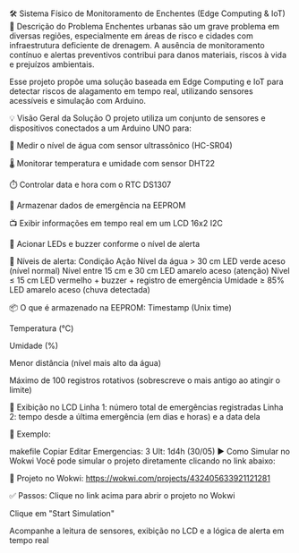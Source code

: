 🛠️ Sistema Físico de Monitoramento de Enchentes (Edge Computing & IoT)
📌 Descrição do Problema
Enchentes urbanas são um grave problema em diversas regiões, especialmente em áreas de risco e cidades com infraestrutura deficiente de drenagem. A ausência de monitoramento contínuo e alertas preventivos contribui para danos materiais, riscos à vida e prejuízos ambientais.

Esse projeto propõe uma solução baseada em Edge Computing e IoT para detectar riscos de alagamento em tempo real, utilizando sensores acessíveis e simulação com Arduino.

💡 Visão Geral da Solução
O projeto utiliza um conjunto de sensores e dispositivos conectados a um Arduino UNO para:

📏 Medir o nível de água com sensor ultrassônico (HC-SR04)

🌡️ Monitorar temperatura e umidade com sensor DHT22

⏱️ Controlar data e hora com o RTC DS1307

💾 Armazenar dados de emergência na EEPROM

📺 Exibir informações em tempo real em um LCD 16x2 I2C

🔔 Acionar LEDs e buzzer conforme o nível de alerta

🚨 Níveis de alerta:
Condição	Ação
Nível da água > 30 cm	LED verde aceso (nível normal)
Nível entre 15 cm e 30 cm	LED amarelo aceso (atenção)
Nível ≤ 15 cm	LED vermelho + buzzer + registro de emergência
Umidade ≥ 85%	LED amarelo aceso (chuva detectada)

📦 O que é armazenado na EEPROM:
Timestamp (Unix time)

Temperatura (°C)

Umidade (%)

Menor distância (nível mais alto da água)

Máximo de 100 registros rotativos (sobrescreve o mais antigo ao atingir o limite)

🧪 Exibição no LCD
Linha 1: número total de emergências registradas
Linha 2: tempo desde a última emergência (em dias e horas) e a data dela

📌 Exemplo:

makefile
Copiar
Editar
Emergencias: 3
Ult: 1d4h (30/05)
▶️ Como Simular no Wokwi
Você pode simular o projeto diretamente clicando no link abaixo:

🔗 Projeto no Wokwi:
https://wokwi.com/projects/432405633921121281

✅ Passos:
Clique no link acima para abrir o projeto no Wokwi

Clique em "Start Simulation"

Acompanhe a leitura de sensores, exibição no LCD e a lógica de alerta em tempo real
